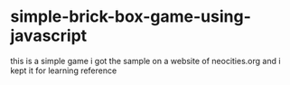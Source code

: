 # simple-brick-box-game-using-javascript
this is a simple game i got the sample on a website of neocities.org and i kept it for learning reference

